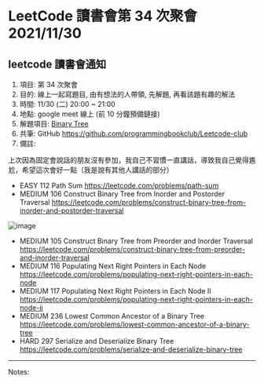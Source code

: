# LeetCode 讀書會第 34 次聚會 2021/11/30

## leetcode 讀書會通知

1. 項目: 第 34 次聚會
2. 目的: 線上一起寫題目, 由有想法的人帶領, 先解題, 再看該題有趣的解法
3. 時間: 11/30 (二) 20:00 ~ 21:00
4. 地點: google meet 線上 (前 10 分鐘預備鏈接)
5. 解題項目:  [Binary Tree](https://leetcode.com/explore/learn/card/data-structure-tree/)
6. 共筆: GitHub https://github.com/programmingbookclub/Leetcode-club
7. 備註: 

上次因為固定會說話的朋友沒有參加，我自己不習慣一直講話，導致我自己覺得尷尬，希望這次會好一點（我是說有其他人講話的部分）


* 	EASY	112	Path Sum	https://leetcode.com/problems/path-sum
* 	MEDIUM	106	Construct Binary Tree from Inorder and Postorder Traversal	https://leetcode.com/problems/construct-binary-tree-from-inorder-and-postorder-traversal

![image](https://user-images.githubusercontent.com/923188/144052175-170fe28e-bad3-4dc4-aa39-254718b88109.png)

* 	MEDIUM	105	Construct Binary Tree from Preorder and Inorder Traversal	https://leetcode.com/problems/construct-binary-tree-from-preorder-and-inorder-traversal
* 	MEDIUM	116	Populating Next Right Pointers in Each Node	https://leetcode.com/problems/populating-next-right-pointers-in-each-node
* 	MEDIUM	117	Populating Next Right Pointers in Each Node II	https://leetcode.com/problems/populating-next-right-pointers-in-each-node-ii
* 	MEDIUM	236	Lowest Common Ancestor of a Binary Tree	https://leetcode.com/problems/lowest-common-ancestor-of-a-binary-tree
* 	HARD	297	Serialize and Deserialize Binary Tree	https://leetcode.com/problems/serialize-and-deserialize-binary-tree

--- 
Notes:
